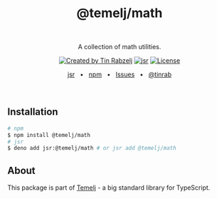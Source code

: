 <p align="center">
  <h1 align="center" style="text-decoration:none;">@temelj/math</h1>
  <br/>
  <p align="center">
    A collection of math utilities.
  </p>
</p>

<p align="center">
  <a href="https://twitter.com/tinrab" rel="nofollow"><img src="https://img.shields.io/badge/created%20by-@tinrab-1d9bf0.svg" alt="Created by Tin Rabzelj"></a>
  <a href="https://jsr.io/@temelj/math" rel="nofollow"><img src="https://jsr.io/badges/@temelj/math" alt="jsr"></a>
  <a href="https://opensource.org/licenses/MIT" rel="nofollow"><img src="https://img.shields.io/github/license/tinrab/temelj" alt="License"></a>
</p>

<div align="center">
  <a href="https://jsr.io/@temelj/math">jsr</a>
  <span>&nbsp;&nbsp;•&nbsp;&nbsp;</span>
  <a href="https://www.npmjs.com/package/@temelj/math">npm</a>
  <span>&nbsp;&nbsp;•&nbsp;&nbsp;</span>
  <a href="https://github.com/tinrab/temelj/issues/new">Issues</a>
  <span>&nbsp;&nbsp;•&nbsp;&nbsp;</span>
  <a href="https://twitter.com/tinrab">@tinrab</a>
  <br />
</div>

<br/>
<br/>

## Installation

```sh
# npm
$ npm install @temelj/math
# jsr
$ deno add jsr:@temelj/math # or jsr add @temelj/math
```

## About

This package is part of [Temelj](https://github.com/tinrab/temelj) - a big
standard library for TypeScript.
